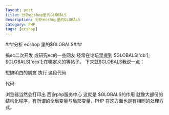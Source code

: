 ```yaml
---
layout: post
title: 分析ecshop里的GLOBALS
description: 分析ecshop里的GLOBALS
category: PHP
tags: [ecshop]
---
```

###分析 ecshop 里的$GLOBALS###
<p>搞ec二次开发 或研究ec的一些网友 经常在论坛里提到 $GLOBALS['db']; $GLOBALS['ecs'];在哪定义的等帖子。 下来就$GLOBALS我说一点：</p>
<p>想搞明白的朋友 执行 这段代码</p>
代码:

<p>浏览器当然会打印出  西安php服务中心  这就是 $GLOBALS的作用  就像大部份的结构化程序，有所谓的全局变量与局部变量，PHP  在这方面也是有相同的处理方式。</p>


